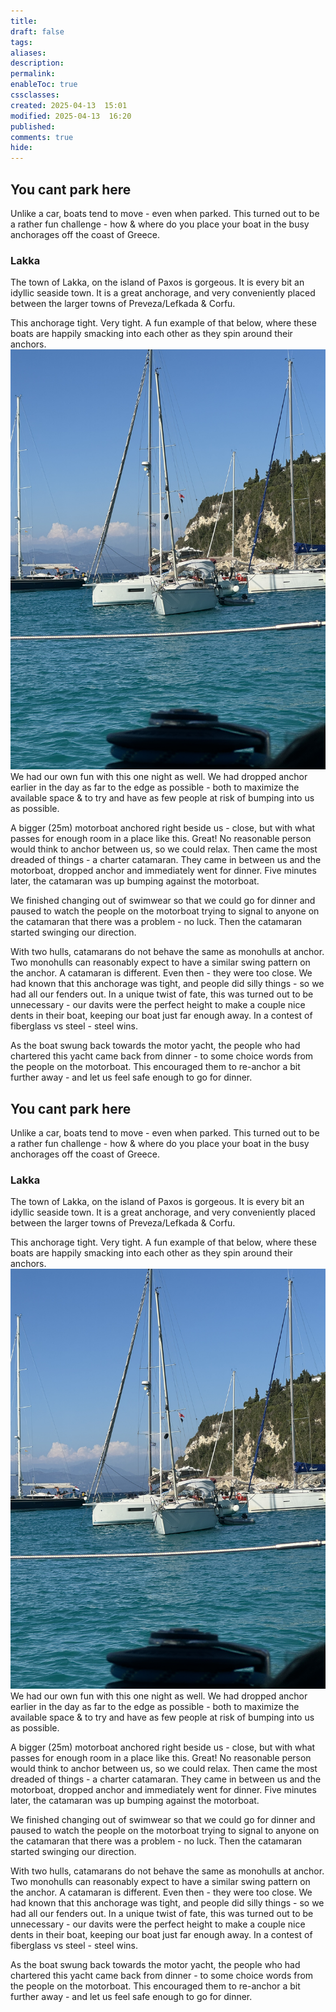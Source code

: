 ```yaml
---
title: 
draft: false
tags: 
aliases: 
description: 
permalink: 
enableToc: true
cssclasses: 
created: 2025-04-13  15:01
modified: 2025-04-13  16:20
published: 
comments: true
hide:
---
```

## You cant park here
Unlike a car, boats tend to move - even when parked. This turned out to be a rather fun challenge - how & where do you place your boat in the busy anchorages off the coast of Greece. 

### Lakka
The town of Lakka, on the island of Paxos is gorgeous. It is every bit an idyllic seaside town. It is a great anchorage, and very conveniently placed between the larger towns of Preveza/Lefkada & Corfu.  

This anchorage tight. Very tight. A fun example of that below, where these boats are happily smacking into each other as they spin around their anchors. 
![](attachments/lakka_bumpingboats.jpg)
We had our own fun with this one night as well. We had dropped anchor earlier in the day as far to the edge as possible - both to maximize the available space & to try and have as few people at risk of bumping into us as possible. 

A bigger (25m) motorboat anchored right beside us - close, but with what passes for enough room in a place like this. Great! No reasonable person would think to anchor between us, so we could relax. Then came the most dreaded of things - a charter catamaran. They came in between us and the motorboat, dropped anchor and immediately went for dinner. Five minutes later, the catamaran was up bumping against the motorboat. 

We finished changing out of swimwear so that we could go for dinner and paused to watch the people on the motorboat trying to signal to anyone on the catamaran that there was a problem - no luck. Then the catamaran started swinging our direction.

With two hulls, catamarans do not behave the same as monohulls at anchor. Two monohulls can reasonably expect to have a similar swing pattern on the anchor. A catamaran is different. Even then - they were too close. We had known that this anchorage was tight, and people did silly things - so we had all our fenders out. In a unique twist of fate, this was turned out to be unnecessary - our davits were the perfect height to make a couple nice dents in their boat, keeping our boat just far enough away. In a contest of fiberglass vs steel - steel wins. 

As the boat swung back towards the motor yacht, the people who had chartered this yacht came back from dinner - to some choice words from the people on the motorboat. This encouraged them to re-anchor a bit further away - and let us feel safe enough to go for dinner. 




## You cant park here
Unlike a car, boats tend to move - even when parked. This turned out to be a rather fun challenge - how & where do you place your boat in the busy anchorages off the coast of Greece. 

### Lakka
The town of Lakka, on the island of Paxos is gorgeous. It is every bit an idyllic seaside town. It is a great anchorage, and very conveniently placed between the larger towns of Preveza/Lefkada & Corfu.  

This anchorage tight. Very tight. A fun example of that below, where these boats are happily smacking into each other as they spin around their anchors. 
![](attachments/lakka_bumpingboats.jpg)
We had our own fun with this one night as well. We had dropped anchor earlier in the day as far to the edge as possible - both to maximize the available space & to try and have as few people at risk of bumping into us as possible. 

A bigger (25m) motorboat anchored right beside us - close, but with what passes for enough room in a place like this. Great! No reasonable person would think to anchor between us, so we could relax. Then came the most dreaded of things - a charter catamaran. They came in between us and the motorboat, dropped anchor and immediately went for dinner. Five minutes later, the catamaran was up bumping against the motorboat. 

We finished changing out of swimwear so that we could go for dinner and paused to watch the people on the motorboat trying to signal to anyone on the catamaran that there was a problem - no luck. Then the catamaran started swinging our direction.

With two hulls, catamarans do not behave the same as monohulls at anchor. Two monohulls can reasonably expect to have a similar swing pattern on the anchor. A catamaran is different. Even then - they were too close. We had known that this anchorage was tight, and people did silly things - so we had all our fenders out. In a unique twist of fate, this was turned out to be unnecessary - our davits were the perfect height to make a couple nice dents in their boat, keeping our boat just far enough away. In a contest of fiberglass vs steel - steel wins. 

As the boat swung back towards the motor yacht, the people who had chartered this yacht came back from dinner - to some choice words from the people on the motorboat. This encouraged them to re-anchor a bit further away - and let us feel safe enough to go for dinner. 




